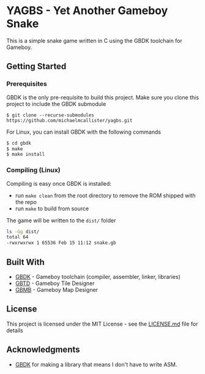 # YAGBS - Yet Another Gameboy Snake

This is a simple snake game written in C using the GBDK toolchain for Gameboy.

## Getting Started

### Prerequisites

GBDK is the only pre-requisite to build this project. Make sure you clone this
project to include the GBDK submodule
```
$ git clone --recurse-submodules https://github.com/michaelmcallister/yagbs.git
```

For Linux, you can install GBDK with the following commands
```bash
$ cd gbdk
$ make
$ make install
```

### Compiling (Linux)

Compiling is easy once GBDK is installed:

- run `make clean` from the root directory to remove the ROM shipped with the repo
- run `make` to build from source

The game will be written to the `dist/` folder

```bash
ls -Gg dist/
total 64
-rwxrwxrwx 1 65536 Feb 15 11:12 snake.gb
```

## Built With

* [GBDK](http://gbdk.sourceforge.net/) - Gameboy toolchain (compiler, assembler, linker, libraries)
* [GBTD](http://www.devrs.com/gb/hmgd/gbtd.html) - Gameboy Tile Designer 
* [GBMB](http://www.devrs.com/gb/hmgd/gbmb.html) - Gameboy Map Designer


## License

This project is licensed under the MIT License - see the [LICENSE.md](LICENSE.md) file for details

## Acknowledgments

* [GBDK](http://gbdk.sourceforge.net/) for making a library that means I don't have to write ASM.
